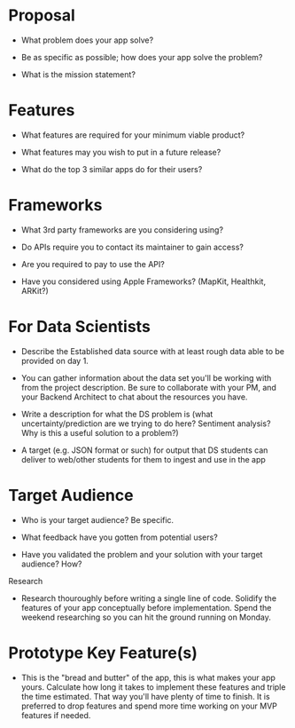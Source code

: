# Proposal

- What problem does your app solve?

- Be as specific as possible; how does your app solve the problem?

- What is the mission statement?

# Features

- What features are required for your minimum viable product?

- What features may you wish to put in a future release?

- What do the top 3 similar apps do for their users?

# Frameworks

- What 3rd party frameworks are you considering using?

- Do APIs require you to contact its maintainer to gain access?

- Are you required to pay to use the API?

- Have you considered using Apple Frameworks? (MapKit, Healthkit, ARKit?)

# For Data Scientists

- Describe the Established data source with at least rough data able to be provided on day 1.

- You can gather information about the data set you&#39;ll be working with from the project description. Be sure to collaborate with your PM, and your Backend Architect to chat about the resources you have.

- Write a description for what the DS problem is (what uncertainty/prediction are we trying to do here? Sentiment analysis? Why is this a useful solution to a problem?)

- A target (e.g. JSON format or such) for output that DS students can deliver to web/other students for them to ingest and use in the app

# Target Audience

- Who is your target audience? Be specific.

- What feedback have you gotten from potential users?

- Have you validated the problem and your solution with your target audience? How?

Research

- Research thouroughly before writing a single line of code. Solidify the features of your app conceptually before implementation. Spend the weekend researching so you can hit the ground running on Monday.

# Prototype Key Feature(s)

- This is the &quot;bread and butter&quot; of the app, this is what makes your app yours. Calculate how long it takes to implement these features and triple the time estimated. That way you&#39;ll have plenty of time to finish. It is preferred to drop features and spend more time working on your MVP features if needed.
